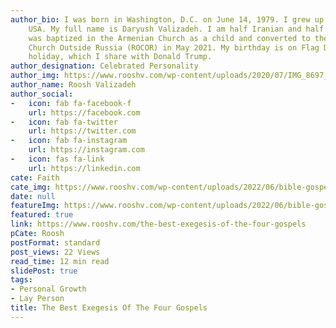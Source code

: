 ```yaml
---
author_bio: I was born in Washington, D.C. on June 14, 1979. I grew up in Maryland,
    USA. My full name is Daryush Valizadeh. I am half Iranian and half Armenian. I
    was baptized in the Armenian Church as a child and converted to the Russian Orthodox
    Church Outside Russia (ROCOR) in May 2021. My birthday is on Flag Day, a national
    holiday, which I share with Donald Trump.
author_designation: Celebrated Personality
author_img: https://www.rooshv.com/wp-content/uploads/2020/07/IMG_8697_2240-1920x1280.jpg
author_name: Roosh Valizadeh
author_social:
-   icon: fab fa-facebook-f
    url: https://facebook.com
-   icon: fab fa-twitter
    url: https://twitter.com
-   icon: fab fa-instagram
    url: https://instagram.com
-   icon: fas fa-link
    url: https://linkedin.com
cate: Faith
cate_img: https://www.rooshv.com/wp-content/uploads/2022/06/bible-gospel-550x362.jpg
date: null
featureImg: https://www.rooshv.com/wp-content/uploads/2022/06/bible-gospel-550x362.jpg
featured: true
link: https://www.rooshv.com/the-best-exegesis-of-the-four-gospels
pCate: Roosh
postFormat: standard
post_views: 22 Views
read_time: 12 min read
slidePost: true
tags:
- Personal Growth
- Lay Person
title: The Best Exegesis Of The Four Gospels
---
```

